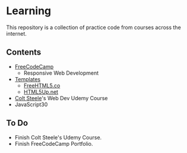 # Learning
This repository is a collection of practice code from courses across the internet.

## Contents
- [FreeCodeCamp](./freecodecamp)
    - Responsive Web Development
- [Templates](./templates)
    - [FreeHTML5.co](https://freehtml5.co)
    - [HTML5Up.net](https://html5up.net)
- [Colt Steele](./coltsteele)'s Web Dev Udemy Course
- JavaScript30



## To Do
- Finish Colt Steele's Udemy Course.
- Finish FreeCodeCamp Portfolio.

